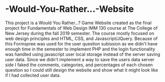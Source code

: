# -Would-You-Rather...-Website
This project is a Would You Rather...? Game Website created as the final project for Fundamentals of Web Design IMM 130
course at The College of New Jersey during the fall 2019 semester. The course mostly focused on web design principles
and HTML, CSS, and Javascript/JQuery. Because of this Formspree was used for the user question subission
as we didn't have enough time in the semester to implement PHP and the login functionality was handled using javascript user local storage
instead of the server saving user data. Since we didn't implement a way to save the users data server side I faked the comments, categories, and percentages of each chosen question so I could still design the website and show what it might look like if I had collected user data.
